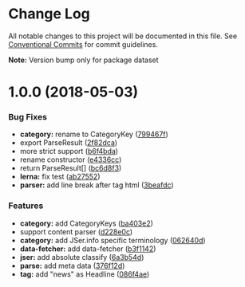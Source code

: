# Change Log

All notable changes to this project will be documented in this file.
See [Conventional Commits](https://conventionalcommits.org) for commit guidelines.

**Note:** Version bump only for package dataset

<a name="1.0.0"></a>
# 1.0.0 (2018-05-03)


### Bug Fixes

* **category:** rename to CategoryKey ([799467f](https://github.com/jser/dataset/commit/799467f))
* export ParseResult ([2f82dca](https://github.com/jser/dataset/commit/2f82dca))
* more strict support ([b6f4bda](https://github.com/jser/dataset/commit/b6f4bda))
* rename constructor ([e4336cc](https://github.com/jser/dataset/commit/e4336cc))
* return ParseResult[] ([bc6d8f3](https://github.com/jser/dataset/commit/bc6d8f3))
* **lerna:** fix test ([ab27552](https://github.com/jser/dataset/commit/ab27552))
* **parser:** add line break after tag html ([3beafdc](https://github.com/jser/dataset/commit/3beafdc))


### Features

* **category:** add CategoryKeys ([ba403e2](https://github.com/jser/dataset/commit/ba403e2))
* support content parser ([d228e0c](https://github.com/jser/dataset/commit/d228e0c))
* **category:** add JSer.info specific terminology ([062640d](https://github.com/jser/dataset/commit/062640d))
* **data-fetcher:** add data-fetcher ([b3f1142](https://github.com/jser/dataset/commit/b3f1142))
* **jser:** add absolute classify ([6a3b54d](https://github.com/jser/dataset/commit/6a3b54d))
* **parse:** add meta data ([376f12d](https://github.com/jser/dataset/commit/376f12d))
* **tag:** add "news" as Headline ([086f4ae](https://github.com/jser/dataset/commit/086f4ae))
